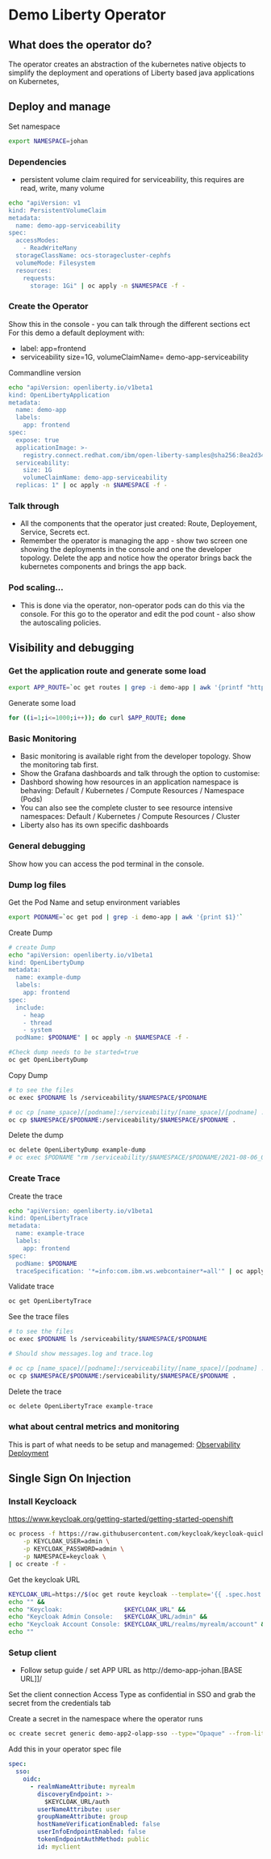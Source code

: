 # Demo Liberty Operator
## What does the operator do?
The operator creates an abstraction of the kubernetes native objects to simplify the deployment and operations of Liberty based java applications on Kubernetes,

## Deploy and manage
Set namespace
```bash
export NAMESPACE=johan
```

### Dependencies
* persistent volume claim required for serviceability, this requires are read, write, many volume
```bash
echo "apiVersion: v1
kind: PersistentVolumeClaim
metadata:
  name: demo-app-serviceability
spec:
  accessModes:
    - ReadWriteMany
  storageClassName: ocs-storagecluster-cephfs
  volumeMode: Filesystem
  resources:
    requests:
      storage: 1Gi" | oc apply -n $NAMESPACE -f -

```

### Create the Operator
Show this in the console - you can talk through the different sections ect
For this demo a default deployment with:
* label: app=frontend
* serviceability size=1G, volumeClaimName= demo-app-serviceability


Commandline version
```bash
echo "apiVersion: openliberty.io/v1beta1
kind: OpenLibertyApplication
metadata:
  name: demo-app
  labels:
    app: frontend
spec:
  expose: true
  applicationImage: >-
    registry.connect.redhat.com/ibm/open-liberty-samples@sha256:8ea2d3405ff2829d93c5dda4dab5d695ea8ead34e804aaf6e39ea84f53a15ee4
  serviceability:
    size: 1G
    volumeClaimName: demo-app-serviceability
  replicas: 1" | oc apply -n $NAMESPACE -f -
```

### Talk through
* All the components that the operator just created: Route, Deployement, Service, Secrets ect.
* Remember the operator is managing the app - show two screen one showing the deployments in the console and one the developer topology. Delete the app and notice how the operator brings back the kubernetes components and brings the app back.

### Pod scaling...
* This is done via the operator, non-operator pods can do this via the console. For this go to the operator and edit the pod count - also show the autoscaling policies.

## Visibility and debugging

### Get the application route and generate some load
```bash
export APP_ROUTE=`oc get routes | grep -i demo-app | awk '{printf "http://%s", $2}'`
```
Generate some load
```bash
for ((i=1;i<=1000;i++)); do curl $APP_ROUTE; done
```

### Basic Monitoring
* Basic monitoring is available right from the developer topology. Show the monitoring tab first. 
* Show the Grafana dashboards and talk through the option to customise: 
* Dashbord showing how resources in an application namespace is behaving: Default / Kubernetes / Compute Resources / Namespace (Pods)
* You can also see the complete cluster to see resource intensive namespaces: Default / Kubernetes / Compute Resources / Cluster 
* Liberty also has its own specific dashboards


### General debugging
Show how you can access the pod terminal in the console.

### Dump log files
Get the Pod Name and setup environment variables
```bash
export PODNAME=`oc get pod | grep -i demo-app | awk '{print $1}'`
```
Create Dump
```bash
# create Dump
echo "apiVersion: openliberty.io/v1beta1
kind: OpenLibertyDump
metadata:
  name: example-dump
  labels:
    app: frontend
spec:
  include:
    - heap
    - thread
    - system
  podName: $PODNAME" | oc apply -n $NAMESPACE -f -

#Check dump needs to be started=true
oc get OpenLibertyDump
```
Copy Dump
```bash
# to see the files
oc exec $PODNAME ls /serviceability/$NAMESPACE/$PODNAME

# oc cp [name_space]/[podname]:/serviceability/[name_space]/[podname] . 
oc cp $NAMESPACE/$PODNAME:/serviceability/$NAMESPACE/$PODNAME .

```
Delete the dump
```bash
oc delete OpenLibertyDump example-dump
# oc exec $PODNAME "rm /serviceability/$NAMESPACE/$PODNAME/2021-08-06_02:06:41.zip"
```

### Create Trace
Create the trace
```bash
echo "apiVersion: openliberty.io/v1beta1
kind: OpenLibertyTrace
metadata:
  name: example-trace
  labels:
    app: frontend
spec:
  podName: $PODNAME
  traceSpecification: '*=info:com.ibm.ws.webcontainer*=all'" | oc apply -n $NAMESPACE -f -

```
Validate trace
```bash
oc get OpenLibertyTrace
```
See the trace files
```bash
# to see the files
oc exec $PODNAME ls /serviceability/$NAMESPACE/$PODNAME

# Should show messages.log and trace.log

# oc cp [name_space]/[podname]:/serviceability/[name_space]/[podname] . 
oc cp $NAMESPACE/$PODNAME:/serviceability/$NAMESPACE/$PODNAME .

```
Delete the trace
```bash
oc delete OpenLibertyTrace example-trace
```

### what about central metrics and monitoring
This is part of what needs to be setup and managemed: [Observability Deployment](https://github.com/OpenLiberty/open-liberty-operator/blob/master/doc/observability-deployment.adoc)


## Single Sign On Injection

### Install Keycloack

https://www.keycloak.org/getting-started/getting-started-openshift

```bash
oc process -f https://raw.githubusercontent.com/keycloak/keycloak-quickstarts/latest/openshift-examples/keycloak.yaml \
    -p KEYCLOAK_USER=admin \
    -p KEYCLOAK_PASSWORD=admin \
    -p NAMESPACE=keycloak \
| oc create -f -
```
Get the keycloak URL

```bash
KEYCLOAK_URL=https://$(oc get route keycloak --template='{{ .spec.host }}')/auth &&
echo "" &&
echo "Keycloak:                 $KEYCLOAK_URL" &&
echo "Keycloak Admin Console:   $KEYCLOAK_URL/admin" &&
echo "Keycloak Account Console: $KEYCLOAK_URL/realms/myrealm/account" &&
echo ""
```

### Setup client
* Follow setup guide / set APP URL as http://demo-app-johan.[BASE URL]]/

Set the client connection Access Type as confidential in SSO and grab the secret from the credentials tab


Create a secret in the namespace where the operator runs
```bash
oc create secret generic demo-app2-olapp-sso --type="Opaque" --from-literal=oidc-clientId="myclient" --from-literal=oidc-clientSecret="[Secret]"

```

Add this in your operator spec file
```yaml
spec:
  sso:
    oidc:
      - realmNameAttribute: myrealm
        discoveryEndpoint: >-
          $KEYCLOAK_URL/auth
        userNameAttribute: user
        groupNameAttribute: group
        hostNameVerificationEnabled: false
        userInfoEndpointEnabled: false
        tokenEndpointAuthMethod: public
        id: myclient
```



